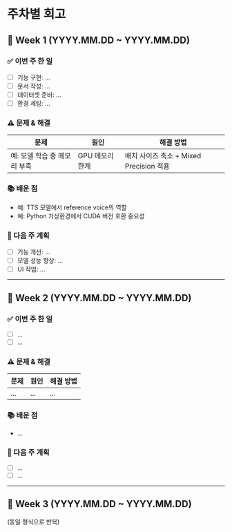 # 주차별 회고

## 📅 Week 1 (YYYY.MM.DD ~ YYYY.MM.DD)
### ✅ 이번 주 한 일
- [ ] 기능 구현: ...
- [ ] 문서 작성: ...
- [ ] 데이터셋 준비: ...
- [ ] 환경 세팅: ...

### ⚠️ 문제 & 해결
| 문제 | 원인 | 해결 방법 |
|------|------|-----------|
| 예: 모델 학습 중 메모리 부족 | GPU 메모리 한계 | 배치 사이즈 축소 + Mixed Precision 적용 |

### 📚 배운 점
- 예: TTS 모델에서 reference voice의 역할
- 예: Python 가상환경에서 CUDA 버전 호환 중요성

### 🎯 다음 주 계획
- [ ] 기능 개선: ...
- [ ] 모델 성능 향상: ...
- [ ] UI 작업: ...

---

## 📅 Week 2 (YYYY.MM.DD ~ YYYY.MM.DD)
### ✅ 이번 주 한 일
- [ ] ...
- [ ] ...

### ⚠️ 문제 & 해결
| 문제 | 원인 | 해결 방법 |
|------|------|-----------|
| ...  | ...  | ...       |

### 📚 배운 점
- ...

### 🎯 다음 주 계획
- [ ] ...
- [ ] ...

---

## 📅 Week 3 (YYYY.MM.DD ~ YYYY.MM.DD)
(동일 형식으로 반복)
